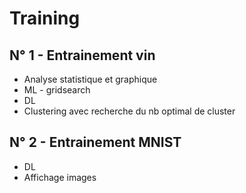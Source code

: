 # Training

## N° 1 - Entrainement vin 
  - Analyse statistique et graphique
  - ML - gridsearch
  - DL
  - Clustering avec recherche du nb optimal de cluster
  
## N° 2 - Entrainement MNIST
  - DL
  - Affichage images
